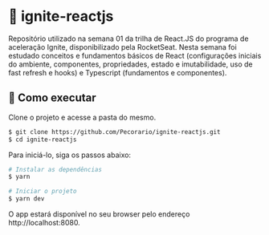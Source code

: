 # 🚀 ignite-reactjs
Repositório utilizado na semana 01 da trilha de React.JS do programa de aceleração Ignite, disponibilizado pela RocketSeat.
Nesta semana foi estudado conceitos e fundamentos básicos de React (configurações iniciais do ambiente, componentes, propriedades, estado e imutabilidade, uso de fast refresh e hooks) e Typescript (fundamentos e componentes).

## 🚀 Como executar

Clone o projeto e acesse a pasta do mesmo.

```bash
$ git clone https://github.com/Pecorario/ignite-reactjs.git
$ cd ignite-reactjs
```

Para iniciá-lo, siga os passos abaixo:
```bash
# Instalar as dependências
$ yarn

# Iniciar o projeto
$ yarn dev
```
O app estará disponível no seu browser pelo endereço http://localhost:8080.
